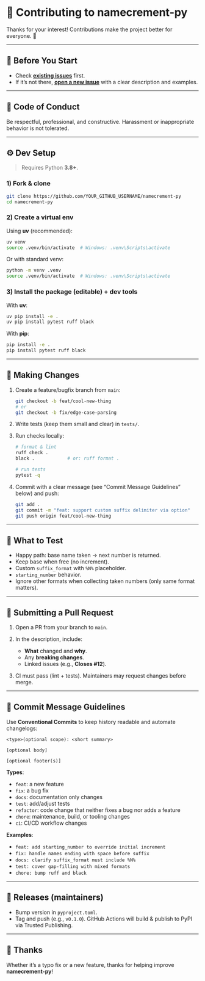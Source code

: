 # 👥 Contributing to namecrement-py

Thanks for your interest! Contributions make the project better for everyone. 🎉

---

## 🚨 Before You Start

* Check **[existing issues](https://github.com/HichemTab-tech/namecrement-py/issues)** first.
* If it’s not there, **[open a new issue](https://github.com/HichemTab-tech/namecrement-py/issues/new)** with a clear description and examples.

---

## 📄 Code of Conduct

Be respectful, professional, and constructive. Harassment or inappropriate behavior is not tolerated.

---

## ⚙️ Dev Setup

> Requires Python **3.8+**.

### 1) Fork & clone

```sh
git clone https://github.com/YOUR_GITHUB_USERNAME/namecrement-py
cd namecrement-py
```

### 2) Create a virtual env

Using **uv** (recommended):

```sh
uv venv
source .venv/bin/activate  # Windows: .venv\Scripts\activate
```

Or with standard venv:

```sh
python -m venv .venv
source .venv/bin/activate  # Windows: .venv\Scripts\activate
```

### 3) Install the package (editable) + dev tools

With **uv**:

```sh
uv pip install -e .
uv pip install pytest ruff black
```

With **pip**:

```sh
pip install -e .
pip install pytest ruff black
```

---

## 🔨 Making Changes

1. Create a feature/bugfix branch from `main`:

   ```sh
   git checkout -b feat/cool-new-thing
   # or
   git checkout -b fix/edge-case-parsing
   ```

2. Write tests (keep them small and clear) in `tests/`.

3. Run checks locally:

   ```sh
   # format & lint
   ruff check .
   black .            # or: ruff format .

   # run tests
   pytest -q
   ```

4. Commit with a clear message (see “Commit Message Guidelines” below) and push:

   ```sh
   git add .
   git commit -m "feat: support custom suffix delimiter via option"
   git push origin feat/cool-new-thing
   ```

---

## 🧪 What to Test

* Happy path: base name taken → next number is returned.
* Keep base when free (no increment).
* Custom `suffix_format` with `%N%` placeholder.
* `starting_number` behavior.
* Ignore other formats when collecting taken numbers (only same format matters).

---

## 📝 Submitting a Pull Request

1. Open a PR from your branch to `main`.
2. In the description, include:

   * **What** changed and **why**.
   * Any **breaking changes**.
   * Linked issues (e.g., **Closes #12**).
3. CI must pass (lint + tests). Maintainers may request changes before merge.

---

## 📌 Commit Message Guidelines

Use **Conventional Commits** to keep history readable and automate changelogs:

```
<type>(optional scope): <short summary>

[optional body]

[optional footer(s)]
```

**Types**:

* `feat`: a new feature
* `fix`: a bug fix
* `docs`: documentation only changes
* `test`: add/adjust tests
* `refactor`: code change that neither fixes a bug nor adds a feature
* `chore`: maintenance, build, or tooling changes
* `ci`: CI/CD workflow changes

**Examples**:

* `feat: add starting_number to override initial increment`
* `fix: handle names ending with space before suffix`
* `docs: clarify suffix_format must include %N%`
* `test: cover gap-filling with mixed formats`
* `chore: bump ruff and black`

---

## 🚢 Releases (maintainers)

* Bump version in `pyproject.toml`.
* Tag and push (e.g., `v0.1.0`). GitHub Actions will build & publish to PyPI via Trusted Publishing.

---

## 🙏 Thanks

Whether it’s a typo fix or a new feature, thanks for helping improve **namecrement-py**!

